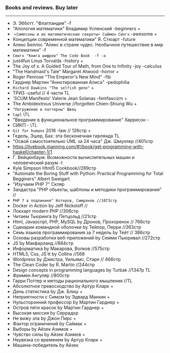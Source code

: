 
### Books and reviews. Buy later
****

+ Э. Эбботт.  "Флатландия" -f 
+ "Апология математики" Владимир Успенский -beginners +
+  `«Симпсоны и их математические секреты» Саймон Сингх` -awesome +
+ Концепции современной математики" Я. Стюарт -future
+ Алекс Беллос "Алекс в стране чудес. Необычное путешествие в мир математики" -f
+ `Сингх "Книга шифров" The Code Book  -f -a`
+ just4fun Linus Torvalds  -history +
+ The Joy of x. A Guided Tour of Math, from One to Infinity -joy -calculus
+ "The Handmaid's Tale" Margaret Atwood -horror +
+ Roger Penrose "The Emperor's New Mind" -fib
+  Гарднер Мартин "Аннотированная Алиса" -pedophilia
+  `Richard Dawkins "The selfish gene"` +
+ ТРИЗ -useful // 4 части TL
+ 'SCUM Manifesto' Valerie Jean Solanas -femfascizm +
+ The Ambidextrous Universe //forgotten Chien-Shiung Wu +
+ `"Погружение в паттерны" Швец`
+ `tapl` \\TL
+ "Введение в функциональное программирование" Харрисон -
+ СИКП - \\TL
+ `Git for humans` 2016 -law // 126стр +
+ Гедель, Эшер, Бах: эта бесконечная гирлянда TL
+ "Освой самостоятельно UML за 24 часа" Дж. Шмуллер //401стр
+ https://livebook.manning.com/#!/book/get-programming-with-haskell/chapter-1/1
+ Г. Вейценбаум. Возможности вычислительных машин и человеческий разум -l
+ Kyle Simpson Html5 Cookbook//289стр
+ "Automate the Boring Stuff with Python: Practical Programming for Total Begginers" Albert Sweigart
+ "Изучаем PHP 7" Скляр
+ Зандастра "PHP обьекты, шаблоны и методики программирования" //
+ `PHP 7 в подлинике" Котеров, Симдянов //1073стр`
+ Docker in Action by Jeff Nickoloff //
+ Локхарт modern PHP //306стр
+ Читаем Тьюринга by Петцольд //21стр
+ Html, Javascript, PHP, MySQL by Дронов, Прохоренок // 766стр
+ Сценарии командной оболочки by Тейлор, Перри //363стр
+ Семь языков программирования за 7 недель by Тейт // 386стр
+ Основы разработки веб-приложений by Семми Пьюривал //272стр
+ JS by Макфарланд //884стр
+ Информатика by Макарова, Волков //575стр
+ HTML5, Css, JS tt by Collins //568
+ Wordpress by Дэмстра, Уильямс, Стэрн // 466стр
+ The Clean Coder by R. Martin //244стр
+ Design concepts in programming languages by Turbak //1347p TL
+ Фримен Ангуляр //800стр
+ Гарри Поттер и методы рационального мышления //TL
+ Абсолютное превосходство by Артур Кларк +
+ День статистика by Дж. Блиш +
+ Неприятности с Симом by Эдвард Маккин +
+ Нульсторонний профессор by Мартин Гарднер +
+ Остров пяти красок by Мартин Гарднер +
+ Высокая миссия by Серрадор
+ Не вижу зла by Джон Пирс +
+ Фактор ограничений by Саймак +
+ Выборы by Айзек Азимов +
+ Чувство силы by Айзек Азимов +
+ Неувязка со временем by Артур Кларк +
+ Машина-победитель by Айзек 
